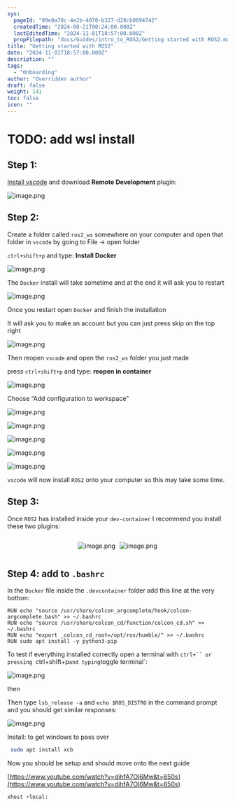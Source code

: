 ```yaml
---
sys:
  pageId: "89e0a78c-4e2b-4070-b327-d28cb0694742"
  createdTime: "2024-08-21T00:24:00.000Z"
  lastEditedTime: "2024-11-01T18:57:00.000Z"
  propFilepath: "docs/Guides/intro_to_ROS2/Getting started with ROS2.md"
title: "Getting started with ROS2"
date: "2024-11-01T18:57:00.000Z"
description: ""
tags:
  - "Onboarding"
author: "Overridden author"
draft: false
weight: 141
toc: false
icon: ""
---
```


# TODO: add wsl install

## Step 1:

[Install vscode](https://code.visualstudio.com/download) and download **Remote Development** plugin:

![image.png](https://prod-files-secure.s3.us-west-2.amazonaws.com/d518164a-d88e-44d1-a4ee-3adb3bd8bce0/efb52993-1881-4a40-b95e-6f020334f022/image.png?X-Amz-Algorithm=AWS4-HMAC-SHA256&X-Amz-Content-Sha256=UNSIGNED-PAYLOAD&X-Amz-Credential=ASIAZI2LB4662JBUIRKJ%2F20250419%2Fus-west-2%2Fs3%2Faws4_request&X-Amz-Date=20250419T210233Z&X-Amz-Expires=3600&X-Amz-Security-Token=IQoJb3JpZ2luX2VjEAkaCXVzLXdlc3QtMiJHMEUCIBnk6%2F%2BTcal16Wd23veM3zOZvPYyGm9lsqtQ2oqrCRZ2AiEAq4L%2Bvm%2FfwUgds60NhantZJvwojQ8YXSLlWuBKVyxgzsqiAQIkv%2F%2F%2F%2F%2F%2F%2F%2F%2F%2FARAAGgw2Mzc0MjMxODM4MDUiDEepc3Q2FlOniLX%2B9yrcA6euIXt%2B5n6w6Fwg4mKcprw%2BNxUTFekVDKT18JkStrxu%2BjV2OyONjjKRI5h74xndyhAb174e1E47f8Sr4AWSMW6w%2BqU70bv2PzGhLe7mw2WMvs3d7hWn%2BEXNvrkypJVLGOG4LU8%2FoiUmlyncgU4Mnrx3IwmTA8v3xEEhCMZO9fScAz19G7yNbKduDvPD%2F4j%2BFC0gA5yL02WT76yRWqfXnhgZE%2FWnUj1eFvoefSobBvV3EfrVBJNF2ugTswgcwDuteNAUM00Zs%2FJTLjk84Q5NEirAeYOxbGLlvWdVrWWuIfsUh3Ih47G3ZsrRoIYKiuz9yMXJ3M2034h4Rz8JM1UH9OqqC%2F8a3am%2FV063CvzEDA%2B%2F3cSQ0gPnJD0%2FthH8fyIQoLcGj4J2rwZOFTEMr0ToMTHSzJFt27QUM9LrCP8etnAuVKlVk89RdGxL3vV1ZqpIHWUbrEsDh23m8IqA0Abgvsgi1RdwSxV%2FdTegK6ELwV%2BbbNZrRJwLO95T99hF0GwjShakZ20gB1WOk3E0s2favBXo2dDUJ4u%2BQCXwu%2BB9MqIf9iKi5M1oJKmujzpQHp4qlgEP6K1sZq2mVHx7%2F13VyOrng0SiBI2zrKMvkPWd0nLgIGmQmq%2FgAsr7WNZYMLqgj8AGOqUBFGRPZdnJAHnnqGhUIVy69EQdGiWNxb%2BzOx1sD18UPZ%2F0aB%2BFCUXAsPqHVfAtQ5vPEf77Yf6eqz3supq3SN4xqP3u%2BhT0xjcoOrOK7zHSXpIc1%2FpfuCF7SjyNpvBjDnSokpAfyIiipMbZiN%2ByS2uD0fyG50CTl2UH%2FaKuTB9Nz3AjWRbjCzWoM4wiB4a101mmFucRoWUT6MpIlJe76TIMA64ZyuBK&X-Amz-Signature=3c00403245182c2ab0dc61caa951634d631b6c6d85a02baea640a1d20339674f&X-Amz-SignedHeaders=host&x-id=GetObject)

## Step 2:

Create a folder called `ros2_ws` somewhere on your computer and open that folder in `vscode` by going to File → open folder 

`ctrl+shift+p` and type: **Install Docker**

![image.png](https://prod-files-secure.s3.us-west-2.amazonaws.com/d518164a-d88e-44d1-a4ee-3adb3bd8bce0/2269dc0e-1cd5-47ff-bceb-c04ad9b2eab0/image.png?X-Amz-Algorithm=AWS4-HMAC-SHA256&X-Amz-Content-Sha256=UNSIGNED-PAYLOAD&X-Amz-Credential=ASIAZI2LB4662JBUIRKJ%2F20250419%2Fus-west-2%2Fs3%2Faws4_request&X-Amz-Date=20250419T210233Z&X-Amz-Expires=3600&X-Amz-Security-Token=IQoJb3JpZ2luX2VjEAkaCXVzLXdlc3QtMiJHMEUCIBnk6%2F%2BTcal16Wd23veM3zOZvPYyGm9lsqtQ2oqrCRZ2AiEAq4L%2Bvm%2FfwUgds60NhantZJvwojQ8YXSLlWuBKVyxgzsqiAQIkv%2F%2F%2F%2F%2F%2F%2F%2F%2F%2FARAAGgw2Mzc0MjMxODM4MDUiDEepc3Q2FlOniLX%2B9yrcA6euIXt%2B5n6w6Fwg4mKcprw%2BNxUTFekVDKT18JkStrxu%2BjV2OyONjjKRI5h74xndyhAb174e1E47f8Sr4AWSMW6w%2BqU70bv2PzGhLe7mw2WMvs3d7hWn%2BEXNvrkypJVLGOG4LU8%2FoiUmlyncgU4Mnrx3IwmTA8v3xEEhCMZO9fScAz19G7yNbKduDvPD%2F4j%2BFC0gA5yL02WT76yRWqfXnhgZE%2FWnUj1eFvoefSobBvV3EfrVBJNF2ugTswgcwDuteNAUM00Zs%2FJTLjk84Q5NEirAeYOxbGLlvWdVrWWuIfsUh3Ih47G3ZsrRoIYKiuz9yMXJ3M2034h4Rz8JM1UH9OqqC%2F8a3am%2FV063CvzEDA%2B%2F3cSQ0gPnJD0%2FthH8fyIQoLcGj4J2rwZOFTEMr0ToMTHSzJFt27QUM9LrCP8etnAuVKlVk89RdGxL3vV1ZqpIHWUbrEsDh23m8IqA0Abgvsgi1RdwSxV%2FdTegK6ELwV%2BbbNZrRJwLO95T99hF0GwjShakZ20gB1WOk3E0s2favBXo2dDUJ4u%2BQCXwu%2BB9MqIf9iKi5M1oJKmujzpQHp4qlgEP6K1sZq2mVHx7%2F13VyOrng0SiBI2zrKMvkPWd0nLgIGmQmq%2FgAsr7WNZYMLqgj8AGOqUBFGRPZdnJAHnnqGhUIVy69EQdGiWNxb%2BzOx1sD18UPZ%2F0aB%2BFCUXAsPqHVfAtQ5vPEf77Yf6eqz3supq3SN4xqP3u%2BhT0xjcoOrOK7zHSXpIc1%2FpfuCF7SjyNpvBjDnSokpAfyIiipMbZiN%2ByS2uD0fyG50CTl2UH%2FaKuTB9Nz3AjWRbjCzWoM4wiB4a101mmFucRoWUT6MpIlJe76TIMA64ZyuBK&X-Amz-Signature=0b13d3cbdc3d186ea0f3755fde98b3c9260b437c4e0602080db2b87cf89914c7&X-Amz-SignedHeaders=host&x-id=GetObject)

The `Docker` install will take sometime and at the end it will ask you to restart

![image.png](https://prod-files-secure.s3.us-west-2.amazonaws.com/d518164a-d88e-44d1-a4ee-3adb3bd8bce0/ed233f78-be33-4b1f-b89c-9c346c0e961e/image.png?X-Amz-Algorithm=AWS4-HMAC-SHA256&X-Amz-Content-Sha256=UNSIGNED-PAYLOAD&X-Amz-Credential=ASIAZI2LB4662JBUIRKJ%2F20250419%2Fus-west-2%2Fs3%2Faws4_request&X-Amz-Date=20250419T210233Z&X-Amz-Expires=3600&X-Amz-Security-Token=IQoJb3JpZ2luX2VjEAkaCXVzLXdlc3QtMiJHMEUCIBnk6%2F%2BTcal16Wd23veM3zOZvPYyGm9lsqtQ2oqrCRZ2AiEAq4L%2Bvm%2FfwUgds60NhantZJvwojQ8YXSLlWuBKVyxgzsqiAQIkv%2F%2F%2F%2F%2F%2F%2F%2F%2F%2FARAAGgw2Mzc0MjMxODM4MDUiDEepc3Q2FlOniLX%2B9yrcA6euIXt%2B5n6w6Fwg4mKcprw%2BNxUTFekVDKT18JkStrxu%2BjV2OyONjjKRI5h74xndyhAb174e1E47f8Sr4AWSMW6w%2BqU70bv2PzGhLe7mw2WMvs3d7hWn%2BEXNvrkypJVLGOG4LU8%2FoiUmlyncgU4Mnrx3IwmTA8v3xEEhCMZO9fScAz19G7yNbKduDvPD%2F4j%2BFC0gA5yL02WT76yRWqfXnhgZE%2FWnUj1eFvoefSobBvV3EfrVBJNF2ugTswgcwDuteNAUM00Zs%2FJTLjk84Q5NEirAeYOxbGLlvWdVrWWuIfsUh3Ih47G3ZsrRoIYKiuz9yMXJ3M2034h4Rz8JM1UH9OqqC%2F8a3am%2FV063CvzEDA%2B%2F3cSQ0gPnJD0%2FthH8fyIQoLcGj4J2rwZOFTEMr0ToMTHSzJFt27QUM9LrCP8etnAuVKlVk89RdGxL3vV1ZqpIHWUbrEsDh23m8IqA0Abgvsgi1RdwSxV%2FdTegK6ELwV%2BbbNZrRJwLO95T99hF0GwjShakZ20gB1WOk3E0s2favBXo2dDUJ4u%2BQCXwu%2BB9MqIf9iKi5M1oJKmujzpQHp4qlgEP6K1sZq2mVHx7%2F13VyOrng0SiBI2zrKMvkPWd0nLgIGmQmq%2FgAsr7WNZYMLqgj8AGOqUBFGRPZdnJAHnnqGhUIVy69EQdGiWNxb%2BzOx1sD18UPZ%2F0aB%2BFCUXAsPqHVfAtQ5vPEf77Yf6eqz3supq3SN4xqP3u%2BhT0xjcoOrOK7zHSXpIc1%2FpfuCF7SjyNpvBjDnSokpAfyIiipMbZiN%2ByS2uD0fyG50CTl2UH%2FaKuTB9Nz3AjWRbjCzWoM4wiB4a101mmFucRoWUT6MpIlJe76TIMA64ZyuBK&X-Amz-Signature=586affc045b95f7b10dc4e1b932ed8941399737a63ed0f192412af491d3130f7&X-Amz-SignedHeaders=host&x-id=GetObject)

Once you restart open `Docker` and finish the installation

It will ask you to make an account but you can just press skip on the top right

![image.png](https://prod-files-secure.s3.us-west-2.amazonaws.com/d518164a-d88e-44d1-a4ee-3adb3bd8bce0/21010ad9-1659-4fd9-9f59-9932a09b2a3d/image.png?X-Amz-Algorithm=AWS4-HMAC-SHA256&X-Amz-Content-Sha256=UNSIGNED-PAYLOAD&X-Amz-Credential=ASIAZI2LB4662JBUIRKJ%2F20250419%2Fus-west-2%2Fs3%2Faws4_request&X-Amz-Date=20250419T210233Z&X-Amz-Expires=3600&X-Amz-Security-Token=IQoJb3JpZ2luX2VjEAkaCXVzLXdlc3QtMiJHMEUCIBnk6%2F%2BTcal16Wd23veM3zOZvPYyGm9lsqtQ2oqrCRZ2AiEAq4L%2Bvm%2FfwUgds60NhantZJvwojQ8YXSLlWuBKVyxgzsqiAQIkv%2F%2F%2F%2F%2F%2F%2F%2F%2F%2FARAAGgw2Mzc0MjMxODM4MDUiDEepc3Q2FlOniLX%2B9yrcA6euIXt%2B5n6w6Fwg4mKcprw%2BNxUTFekVDKT18JkStrxu%2BjV2OyONjjKRI5h74xndyhAb174e1E47f8Sr4AWSMW6w%2BqU70bv2PzGhLe7mw2WMvs3d7hWn%2BEXNvrkypJVLGOG4LU8%2FoiUmlyncgU4Mnrx3IwmTA8v3xEEhCMZO9fScAz19G7yNbKduDvPD%2F4j%2BFC0gA5yL02WT76yRWqfXnhgZE%2FWnUj1eFvoefSobBvV3EfrVBJNF2ugTswgcwDuteNAUM00Zs%2FJTLjk84Q5NEirAeYOxbGLlvWdVrWWuIfsUh3Ih47G3ZsrRoIYKiuz9yMXJ3M2034h4Rz8JM1UH9OqqC%2F8a3am%2FV063CvzEDA%2B%2F3cSQ0gPnJD0%2FthH8fyIQoLcGj4J2rwZOFTEMr0ToMTHSzJFt27QUM9LrCP8etnAuVKlVk89RdGxL3vV1ZqpIHWUbrEsDh23m8IqA0Abgvsgi1RdwSxV%2FdTegK6ELwV%2BbbNZrRJwLO95T99hF0GwjShakZ20gB1WOk3E0s2favBXo2dDUJ4u%2BQCXwu%2BB9MqIf9iKi5M1oJKmujzpQHp4qlgEP6K1sZq2mVHx7%2F13VyOrng0SiBI2zrKMvkPWd0nLgIGmQmq%2FgAsr7WNZYMLqgj8AGOqUBFGRPZdnJAHnnqGhUIVy69EQdGiWNxb%2BzOx1sD18UPZ%2F0aB%2BFCUXAsPqHVfAtQ5vPEf77Yf6eqz3supq3SN4xqP3u%2BhT0xjcoOrOK7zHSXpIc1%2FpfuCF7SjyNpvBjDnSokpAfyIiipMbZiN%2ByS2uD0fyG50CTl2UH%2FaKuTB9Nz3AjWRbjCzWoM4wiB4a101mmFucRoWUT6MpIlJe76TIMA64ZyuBK&X-Amz-Signature=18538e56820062b3b918f10f0bf7fde6bac7f14f9ce47a9872983ac3a79dbe48&X-Amz-SignedHeaders=host&x-id=GetObject)

Then reopen `vscode` and open the `ros2_ws` folder you just made

press `ctrl+shift+p` and type: **reopen in container**

![image.png](https://prod-files-secure.s3.us-west-2.amazonaws.com/d518164a-d88e-44d1-a4ee-3adb3bd8bce0/4e93b8c2-41ad-488c-8095-c74205196118/image.png?X-Amz-Algorithm=AWS4-HMAC-SHA256&X-Amz-Content-Sha256=UNSIGNED-PAYLOAD&X-Amz-Credential=ASIAZI2LB4662JBUIRKJ%2F20250419%2Fus-west-2%2Fs3%2Faws4_request&X-Amz-Date=20250419T210233Z&X-Amz-Expires=3600&X-Amz-Security-Token=IQoJb3JpZ2luX2VjEAkaCXVzLXdlc3QtMiJHMEUCIBnk6%2F%2BTcal16Wd23veM3zOZvPYyGm9lsqtQ2oqrCRZ2AiEAq4L%2Bvm%2FfwUgds60NhantZJvwojQ8YXSLlWuBKVyxgzsqiAQIkv%2F%2F%2F%2F%2F%2F%2F%2F%2F%2FARAAGgw2Mzc0MjMxODM4MDUiDEepc3Q2FlOniLX%2B9yrcA6euIXt%2B5n6w6Fwg4mKcprw%2BNxUTFekVDKT18JkStrxu%2BjV2OyONjjKRI5h74xndyhAb174e1E47f8Sr4AWSMW6w%2BqU70bv2PzGhLe7mw2WMvs3d7hWn%2BEXNvrkypJVLGOG4LU8%2FoiUmlyncgU4Mnrx3IwmTA8v3xEEhCMZO9fScAz19G7yNbKduDvPD%2F4j%2BFC0gA5yL02WT76yRWqfXnhgZE%2FWnUj1eFvoefSobBvV3EfrVBJNF2ugTswgcwDuteNAUM00Zs%2FJTLjk84Q5NEirAeYOxbGLlvWdVrWWuIfsUh3Ih47G3ZsrRoIYKiuz9yMXJ3M2034h4Rz8JM1UH9OqqC%2F8a3am%2FV063CvzEDA%2B%2F3cSQ0gPnJD0%2FthH8fyIQoLcGj4J2rwZOFTEMr0ToMTHSzJFt27QUM9LrCP8etnAuVKlVk89RdGxL3vV1ZqpIHWUbrEsDh23m8IqA0Abgvsgi1RdwSxV%2FdTegK6ELwV%2BbbNZrRJwLO95T99hF0GwjShakZ20gB1WOk3E0s2favBXo2dDUJ4u%2BQCXwu%2BB9MqIf9iKi5M1oJKmujzpQHp4qlgEP6K1sZq2mVHx7%2F13VyOrng0SiBI2zrKMvkPWd0nLgIGmQmq%2FgAsr7WNZYMLqgj8AGOqUBFGRPZdnJAHnnqGhUIVy69EQdGiWNxb%2BzOx1sD18UPZ%2F0aB%2BFCUXAsPqHVfAtQ5vPEf77Yf6eqz3supq3SN4xqP3u%2BhT0xjcoOrOK7zHSXpIc1%2FpfuCF7SjyNpvBjDnSokpAfyIiipMbZiN%2ByS2uD0fyG50CTl2UH%2FaKuTB9Nz3AjWRbjCzWoM4wiB4a101mmFucRoWUT6MpIlJe76TIMA64ZyuBK&X-Amz-Signature=3d1e5823ea697deb926e3aa687172362403deaaef48bce17afd4b11576a15235&X-Amz-SignedHeaders=host&x-id=GetObject)

Choose “Add configuration to workspace”

![image.png](https://prod-files-secure.s3.us-west-2.amazonaws.com/d518164a-d88e-44d1-a4ee-3adb3bd8bce0/9560b282-5060-4989-ba37-97e7b2c22476/image.png?X-Amz-Algorithm=AWS4-HMAC-SHA256&X-Amz-Content-Sha256=UNSIGNED-PAYLOAD&X-Amz-Credential=ASIAZI2LB4662JBUIRKJ%2F20250419%2Fus-west-2%2Fs3%2Faws4_request&X-Amz-Date=20250419T210233Z&X-Amz-Expires=3600&X-Amz-Security-Token=IQoJb3JpZ2luX2VjEAkaCXVzLXdlc3QtMiJHMEUCIBnk6%2F%2BTcal16Wd23veM3zOZvPYyGm9lsqtQ2oqrCRZ2AiEAq4L%2Bvm%2FfwUgds60NhantZJvwojQ8YXSLlWuBKVyxgzsqiAQIkv%2F%2F%2F%2F%2F%2F%2F%2F%2F%2FARAAGgw2Mzc0MjMxODM4MDUiDEepc3Q2FlOniLX%2B9yrcA6euIXt%2B5n6w6Fwg4mKcprw%2BNxUTFekVDKT18JkStrxu%2BjV2OyONjjKRI5h74xndyhAb174e1E47f8Sr4AWSMW6w%2BqU70bv2PzGhLe7mw2WMvs3d7hWn%2BEXNvrkypJVLGOG4LU8%2FoiUmlyncgU4Mnrx3IwmTA8v3xEEhCMZO9fScAz19G7yNbKduDvPD%2F4j%2BFC0gA5yL02WT76yRWqfXnhgZE%2FWnUj1eFvoefSobBvV3EfrVBJNF2ugTswgcwDuteNAUM00Zs%2FJTLjk84Q5NEirAeYOxbGLlvWdVrWWuIfsUh3Ih47G3ZsrRoIYKiuz9yMXJ3M2034h4Rz8JM1UH9OqqC%2F8a3am%2FV063CvzEDA%2B%2F3cSQ0gPnJD0%2FthH8fyIQoLcGj4J2rwZOFTEMr0ToMTHSzJFt27QUM9LrCP8etnAuVKlVk89RdGxL3vV1ZqpIHWUbrEsDh23m8IqA0Abgvsgi1RdwSxV%2FdTegK6ELwV%2BbbNZrRJwLO95T99hF0GwjShakZ20gB1WOk3E0s2favBXo2dDUJ4u%2BQCXwu%2BB9MqIf9iKi5M1oJKmujzpQHp4qlgEP6K1sZq2mVHx7%2F13VyOrng0SiBI2zrKMvkPWd0nLgIGmQmq%2FgAsr7WNZYMLqgj8AGOqUBFGRPZdnJAHnnqGhUIVy69EQdGiWNxb%2BzOx1sD18UPZ%2F0aB%2BFCUXAsPqHVfAtQ5vPEf77Yf6eqz3supq3SN4xqP3u%2BhT0xjcoOrOK7zHSXpIc1%2FpfuCF7SjyNpvBjDnSokpAfyIiipMbZiN%2ByS2uD0fyG50CTl2UH%2FaKuTB9Nz3AjWRbjCzWoM4wiB4a101mmFucRoWUT6MpIlJe76TIMA64ZyuBK&X-Amz-Signature=3fc4b3ac4b1660a4fc46618d921f7b8bc196ca6774fb8a75537abdeba6e99a05&X-Amz-SignedHeaders=host&x-id=GetObject)

![image.png](https://prod-files-secure.s3.us-west-2.amazonaws.com/d518164a-d88e-44d1-a4ee-3adb3bd8bce0/2ee63f81-886b-48e8-a553-dc6e5eac99e4/image.png?X-Amz-Algorithm=AWS4-HMAC-SHA256&X-Amz-Content-Sha256=UNSIGNED-PAYLOAD&X-Amz-Credential=ASIAZI2LB4662JBUIRKJ%2F20250419%2Fus-west-2%2Fs3%2Faws4_request&X-Amz-Date=20250419T210233Z&X-Amz-Expires=3600&X-Amz-Security-Token=IQoJb3JpZ2luX2VjEAkaCXVzLXdlc3QtMiJHMEUCIBnk6%2F%2BTcal16Wd23veM3zOZvPYyGm9lsqtQ2oqrCRZ2AiEAq4L%2Bvm%2FfwUgds60NhantZJvwojQ8YXSLlWuBKVyxgzsqiAQIkv%2F%2F%2F%2F%2F%2F%2F%2F%2F%2FARAAGgw2Mzc0MjMxODM4MDUiDEepc3Q2FlOniLX%2B9yrcA6euIXt%2B5n6w6Fwg4mKcprw%2BNxUTFekVDKT18JkStrxu%2BjV2OyONjjKRI5h74xndyhAb174e1E47f8Sr4AWSMW6w%2BqU70bv2PzGhLe7mw2WMvs3d7hWn%2BEXNvrkypJVLGOG4LU8%2FoiUmlyncgU4Mnrx3IwmTA8v3xEEhCMZO9fScAz19G7yNbKduDvPD%2F4j%2BFC0gA5yL02WT76yRWqfXnhgZE%2FWnUj1eFvoefSobBvV3EfrVBJNF2ugTswgcwDuteNAUM00Zs%2FJTLjk84Q5NEirAeYOxbGLlvWdVrWWuIfsUh3Ih47G3ZsrRoIYKiuz9yMXJ3M2034h4Rz8JM1UH9OqqC%2F8a3am%2FV063CvzEDA%2B%2F3cSQ0gPnJD0%2FthH8fyIQoLcGj4J2rwZOFTEMr0ToMTHSzJFt27QUM9LrCP8etnAuVKlVk89RdGxL3vV1ZqpIHWUbrEsDh23m8IqA0Abgvsgi1RdwSxV%2FdTegK6ELwV%2BbbNZrRJwLO95T99hF0GwjShakZ20gB1WOk3E0s2favBXo2dDUJ4u%2BQCXwu%2BB9MqIf9iKi5M1oJKmujzpQHp4qlgEP6K1sZq2mVHx7%2F13VyOrng0SiBI2zrKMvkPWd0nLgIGmQmq%2FgAsr7WNZYMLqgj8AGOqUBFGRPZdnJAHnnqGhUIVy69EQdGiWNxb%2BzOx1sD18UPZ%2F0aB%2BFCUXAsPqHVfAtQ5vPEf77Yf6eqz3supq3SN4xqP3u%2BhT0xjcoOrOK7zHSXpIc1%2FpfuCF7SjyNpvBjDnSokpAfyIiipMbZiN%2ByS2uD0fyG50CTl2UH%2FaKuTB9Nz3AjWRbjCzWoM4wiB4a101mmFucRoWUT6MpIlJe76TIMA64ZyuBK&X-Amz-Signature=0ddd43c8cd1d77c7ba5e03a978dac6a80847320d0d5e0b8ff7f40e4289574f63&X-Amz-SignedHeaders=host&x-id=GetObject)

![image.png](https://prod-files-secure.s3.us-west-2.amazonaws.com/d518164a-d88e-44d1-a4ee-3adb3bd8bce0/ae1580b2-b048-407e-aed9-b584224a7a04/image.png?X-Amz-Algorithm=AWS4-HMAC-SHA256&X-Amz-Content-Sha256=UNSIGNED-PAYLOAD&X-Amz-Credential=ASIAZI2LB4662JBUIRKJ%2F20250419%2Fus-west-2%2Fs3%2Faws4_request&X-Amz-Date=20250419T210233Z&X-Amz-Expires=3600&X-Amz-Security-Token=IQoJb3JpZ2luX2VjEAkaCXVzLXdlc3QtMiJHMEUCIBnk6%2F%2BTcal16Wd23veM3zOZvPYyGm9lsqtQ2oqrCRZ2AiEAq4L%2Bvm%2FfwUgds60NhantZJvwojQ8YXSLlWuBKVyxgzsqiAQIkv%2F%2F%2F%2F%2F%2F%2F%2F%2F%2FARAAGgw2Mzc0MjMxODM4MDUiDEepc3Q2FlOniLX%2B9yrcA6euIXt%2B5n6w6Fwg4mKcprw%2BNxUTFekVDKT18JkStrxu%2BjV2OyONjjKRI5h74xndyhAb174e1E47f8Sr4AWSMW6w%2BqU70bv2PzGhLe7mw2WMvs3d7hWn%2BEXNvrkypJVLGOG4LU8%2FoiUmlyncgU4Mnrx3IwmTA8v3xEEhCMZO9fScAz19G7yNbKduDvPD%2F4j%2BFC0gA5yL02WT76yRWqfXnhgZE%2FWnUj1eFvoefSobBvV3EfrVBJNF2ugTswgcwDuteNAUM00Zs%2FJTLjk84Q5NEirAeYOxbGLlvWdVrWWuIfsUh3Ih47G3ZsrRoIYKiuz9yMXJ3M2034h4Rz8JM1UH9OqqC%2F8a3am%2FV063CvzEDA%2B%2F3cSQ0gPnJD0%2FthH8fyIQoLcGj4J2rwZOFTEMr0ToMTHSzJFt27QUM9LrCP8etnAuVKlVk89RdGxL3vV1ZqpIHWUbrEsDh23m8IqA0Abgvsgi1RdwSxV%2FdTegK6ELwV%2BbbNZrRJwLO95T99hF0GwjShakZ20gB1WOk3E0s2favBXo2dDUJ4u%2BQCXwu%2BB9MqIf9iKi5M1oJKmujzpQHp4qlgEP6K1sZq2mVHx7%2F13VyOrng0SiBI2zrKMvkPWd0nLgIGmQmq%2FgAsr7WNZYMLqgj8AGOqUBFGRPZdnJAHnnqGhUIVy69EQdGiWNxb%2BzOx1sD18UPZ%2F0aB%2BFCUXAsPqHVfAtQ5vPEf77Yf6eqz3supq3SN4xqP3u%2BhT0xjcoOrOK7zHSXpIc1%2FpfuCF7SjyNpvBjDnSokpAfyIiipMbZiN%2ByS2uD0fyG50CTl2UH%2FaKuTB9Nz3AjWRbjCzWoM4wiB4a101mmFucRoWUT6MpIlJe76TIMA64ZyuBK&X-Amz-Signature=05395280dda3519d88ac558ff7b74e96a522a661b536046a417daee42a91de24&X-Amz-SignedHeaders=host&x-id=GetObject)

![image.png](https://prod-files-secure.s3.us-west-2.amazonaws.com/d518164a-d88e-44d1-a4ee-3adb3bd8bce0/53255b28-f75e-430f-b9e3-c0ac8577e42b/image.png?X-Amz-Algorithm=AWS4-HMAC-SHA256&X-Amz-Content-Sha256=UNSIGNED-PAYLOAD&X-Amz-Credential=ASIAZI2LB4662JBUIRKJ%2F20250419%2Fus-west-2%2Fs3%2Faws4_request&X-Amz-Date=20250419T210233Z&X-Amz-Expires=3600&X-Amz-Security-Token=IQoJb3JpZ2luX2VjEAkaCXVzLXdlc3QtMiJHMEUCIBnk6%2F%2BTcal16Wd23veM3zOZvPYyGm9lsqtQ2oqrCRZ2AiEAq4L%2Bvm%2FfwUgds60NhantZJvwojQ8YXSLlWuBKVyxgzsqiAQIkv%2F%2F%2F%2F%2F%2F%2F%2F%2F%2FARAAGgw2Mzc0MjMxODM4MDUiDEepc3Q2FlOniLX%2B9yrcA6euIXt%2B5n6w6Fwg4mKcprw%2BNxUTFekVDKT18JkStrxu%2BjV2OyONjjKRI5h74xndyhAb174e1E47f8Sr4AWSMW6w%2BqU70bv2PzGhLe7mw2WMvs3d7hWn%2BEXNvrkypJVLGOG4LU8%2FoiUmlyncgU4Mnrx3IwmTA8v3xEEhCMZO9fScAz19G7yNbKduDvPD%2F4j%2BFC0gA5yL02WT76yRWqfXnhgZE%2FWnUj1eFvoefSobBvV3EfrVBJNF2ugTswgcwDuteNAUM00Zs%2FJTLjk84Q5NEirAeYOxbGLlvWdVrWWuIfsUh3Ih47G3ZsrRoIYKiuz9yMXJ3M2034h4Rz8JM1UH9OqqC%2F8a3am%2FV063CvzEDA%2B%2F3cSQ0gPnJD0%2FthH8fyIQoLcGj4J2rwZOFTEMr0ToMTHSzJFt27QUM9LrCP8etnAuVKlVk89RdGxL3vV1ZqpIHWUbrEsDh23m8IqA0Abgvsgi1RdwSxV%2FdTegK6ELwV%2BbbNZrRJwLO95T99hF0GwjShakZ20gB1WOk3E0s2favBXo2dDUJ4u%2BQCXwu%2BB9MqIf9iKi5M1oJKmujzpQHp4qlgEP6K1sZq2mVHx7%2F13VyOrng0SiBI2zrKMvkPWd0nLgIGmQmq%2FgAsr7WNZYMLqgj8AGOqUBFGRPZdnJAHnnqGhUIVy69EQdGiWNxb%2BzOx1sD18UPZ%2F0aB%2BFCUXAsPqHVfAtQ5vPEf77Yf6eqz3supq3SN4xqP3u%2BhT0xjcoOrOK7zHSXpIc1%2FpfuCF7SjyNpvBjDnSokpAfyIiipMbZiN%2ByS2uD0fyG50CTl2UH%2FaKuTB9Nz3AjWRbjCzWoM4wiB4a101mmFucRoWUT6MpIlJe76TIMA64ZyuBK&X-Amz-Signature=281bec8489afe02c5e45ba77702f0f48b028418b963b4a3ff68e31150b022ab6&X-Amz-SignedHeaders=host&x-id=GetObject)

![image.png](https://prod-files-secure.s3.us-west-2.amazonaws.com/d518164a-d88e-44d1-a4ee-3adb3bd8bce0/7c562767-5af9-4ffb-97d1-327bcdf4ee00/image.png?X-Amz-Algorithm=AWS4-HMAC-SHA256&X-Amz-Content-Sha256=UNSIGNED-PAYLOAD&X-Amz-Credential=ASIAZI2LB4662JBUIRKJ%2F20250419%2Fus-west-2%2Fs3%2Faws4_request&X-Amz-Date=20250419T210233Z&X-Amz-Expires=3600&X-Amz-Security-Token=IQoJb3JpZ2luX2VjEAkaCXVzLXdlc3QtMiJHMEUCIBnk6%2F%2BTcal16Wd23veM3zOZvPYyGm9lsqtQ2oqrCRZ2AiEAq4L%2Bvm%2FfwUgds60NhantZJvwojQ8YXSLlWuBKVyxgzsqiAQIkv%2F%2F%2F%2F%2F%2F%2F%2F%2F%2FARAAGgw2Mzc0MjMxODM4MDUiDEepc3Q2FlOniLX%2B9yrcA6euIXt%2B5n6w6Fwg4mKcprw%2BNxUTFekVDKT18JkStrxu%2BjV2OyONjjKRI5h74xndyhAb174e1E47f8Sr4AWSMW6w%2BqU70bv2PzGhLe7mw2WMvs3d7hWn%2BEXNvrkypJVLGOG4LU8%2FoiUmlyncgU4Mnrx3IwmTA8v3xEEhCMZO9fScAz19G7yNbKduDvPD%2F4j%2BFC0gA5yL02WT76yRWqfXnhgZE%2FWnUj1eFvoefSobBvV3EfrVBJNF2ugTswgcwDuteNAUM00Zs%2FJTLjk84Q5NEirAeYOxbGLlvWdVrWWuIfsUh3Ih47G3ZsrRoIYKiuz9yMXJ3M2034h4Rz8JM1UH9OqqC%2F8a3am%2FV063CvzEDA%2B%2F3cSQ0gPnJD0%2FthH8fyIQoLcGj4J2rwZOFTEMr0ToMTHSzJFt27QUM9LrCP8etnAuVKlVk89RdGxL3vV1ZqpIHWUbrEsDh23m8IqA0Abgvsgi1RdwSxV%2FdTegK6ELwV%2BbbNZrRJwLO95T99hF0GwjShakZ20gB1WOk3E0s2favBXo2dDUJ4u%2BQCXwu%2BB9MqIf9iKi5M1oJKmujzpQHp4qlgEP6K1sZq2mVHx7%2F13VyOrng0SiBI2zrKMvkPWd0nLgIGmQmq%2FgAsr7WNZYMLqgj8AGOqUBFGRPZdnJAHnnqGhUIVy69EQdGiWNxb%2BzOx1sD18UPZ%2F0aB%2BFCUXAsPqHVfAtQ5vPEf77Yf6eqz3supq3SN4xqP3u%2BhT0xjcoOrOK7zHSXpIc1%2FpfuCF7SjyNpvBjDnSokpAfyIiipMbZiN%2ByS2uD0fyG50CTl2UH%2FaKuTB9Nz3AjWRbjCzWoM4wiB4a101mmFucRoWUT6MpIlJe76TIMA64ZyuBK&X-Amz-Signature=745ab8ab22a42fd2b03fd3eab292b05a6f980014cba4516b84ebbc5b42e4ef4f&X-Amz-SignedHeaders=host&x-id=GetObject)

`vscode` will now install `ROS2` onto your computer so this may take some time.

## Step 3:

Once `ROS2` has installed inside your `dev-container` I recommend you install these two plugins:

<div style="display: flex;flex-direction: row; column-gap:10px; max-width: 630px;justify-content: center;">
<div>

![image.png](https://prod-files-secure.s3.us-west-2.amazonaws.com/d518164a-d88e-44d1-a4ee-3adb3bd8bce0/3fc3d550-5a54-4ba1-ba6b-faa01cdb7369/image.png?X-Amz-Algorithm=AWS4-HMAC-SHA256&X-Amz-Content-Sha256=UNSIGNED-PAYLOAD&X-Amz-Credential=ASIAZI2LB466ZPHWZIP6%2F20250419%2Fus-west-2%2Fs3%2Faws4_request&X-Amz-Date=20250419T210239Z&X-Amz-Expires=3600&X-Amz-Security-Token=IQoJb3JpZ2luX2VjEAkaCXVzLXdlc3QtMiJHMEUCIATh7oH8yo1D4eAZorJFEJji%2FzRSR66AvbyOwKTvMxCmAiEA%2BDPd8WNSL37IJD%2FFnKV64OPg9OaTQirYpEY%2B%2BnvZmRgqiAQIkv%2F%2F%2F%2F%2F%2F%2F%2F%2F%2FARAAGgw2Mzc0MjMxODM4MDUiDL9TX95HZfndSenWwSrcAx5swkxhJLQ%2FC5%2BUriYoyt2DJBYJnqbfslOlPxWU3S5RNdHjGELLxkYZMOv7u%2BuOwAF%2FDQxSsJm33a8bvY1RSwOubwVg5EE1siYttwseyuLIw3SEgcGxrWlDjx4Y%2FWu0qUbhk2kkT101kWfMlyO4Vy2Mj2BRCEu16fOi4N6KliQIm9TrT%2FffkUfm4DyJRMte9CJYtFxvbkr6G0ZJEdLbgVKuW6AC0Fne0tB7J6NeeGCRB5gwMu0VoSLH8%2Bf7TltGNEWAh59l%2BmHm97kPyEfbxoUxHsO3uOBY5Bmh0TpewttrJz6HGeWy2Vn8TANJLI9hEAW4M%2BnSkI1hOd1%2B44dvah7vGBc8%2B1aIG3JugIpuWp58DwH%2B0jAw%2F8omVcRnIhTg1Qda9V5IAmBEStZUJumVS0GnPBAz6020XetVQkzf5upgLByFxTLVgDxY3BVYb1K82blPhYis7%2BsnUXpUyWubrmSeGoqas2iItDu598WubZy7GUcOxG8s7PxlVfAI1fRycj0FWF8xByr%2B00zoZ0wbKhI%2F2NETobHJfhfmL8v5nrAH%2FGK61Vd7U%2BI5I3sOghE8UvPsBLDENQz7GjNFw%2FKa36uyNwRmuoR7F2jSzOVbX%2BvQbV%2FNK%2F115vgtDQF7MM%2Bgj8AGOqUB1lAdITjfdykB7hXY7xAVNAIXxGg4vJ4TvkPF5WkFbrTtViGlXfs1tx4Iqokopx92sceJB0%2FH4yggyM0hAx8MLonZ8AOPL%2BT8H13NXKlCVjhQM%2BXEsU7qfAnMB2tSE%2FxQQoNqGwAESMNRHfPESWkoRO%2BReYti5uERN5U5YABj8L3vXbjblSyEYt1cQL1CQxCcDUBjPXHK1jeA9BtfxNB7XNmVn5eP&X-Amz-Signature=8a5e1f696adbacc87fd43aba2aaabd7b115b96b769deb5599d44c38b16e6d00a&X-Amz-SignedHeaders=host&x-id=GetObject)

</div>
<div>

![image.png](https://prod-files-secure.s3.us-west-2.amazonaws.com/d518164a-d88e-44d1-a4ee-3adb3bd8bce0/d994cc66-13c2-4093-a5a3-f84cf4601a82/image.png?X-Amz-Algorithm=AWS4-HMAC-SHA256&X-Amz-Content-Sha256=UNSIGNED-PAYLOAD&X-Amz-Credential=ASIAZI2LB466XHTJNNRP%2F20250419%2Fus-west-2%2Fs3%2Faws4_request&X-Amz-Date=20250419T210239Z&X-Amz-Expires=3600&X-Amz-Security-Token=IQoJb3JpZ2luX2VjEAkaCXVzLXdlc3QtMiJHMEUCIAaKE5s1ZrSq%2F5azCN8sPE%2BiOFNQc45Zcbbzg0Veh1n%2BAiEAy%2BU%2B%2BPuPOvKspB45TbTcz0PQ7Q3StORHY6NDa4%2BJZoQqiAQIkv%2F%2F%2F%2F%2F%2F%2F%2F%2F%2FARAAGgw2Mzc0MjMxODM4MDUiDKdDmsl0hhZpCJMSKyrcA48cg%2B1q7T%2BEHlYW7eJwYay0YqfvpoI5WaXtl5R%2BvlpZkDC5cJfBaxzZsqGt3wCreRcnCnCBWL4uQN53LbDxw%2FkQ6rw8bgD2rbxA5c6%2F1Tondgq9mg448OD4Q9yIOXg0MMhGmBtssCOhGL1jkDsHelFYuAcMlSl%2BPVZYAlJvh9p%2BcoXsPCoYmsEKtLd%2FucjYNWDEeg9wEga1kP20wzxz%2FzFlUuKPSrSrOIOtW1pi5yEEYxVAInsbNAAm%2FkVn%2FXujpHhNPsgYs7ziLQTsKhG71z7RkfWTAAfx86WUO8pPG9Cc%2Fw5orp%2Fw1O%2FFOaHEbH2DSLEYIrF4ngw%2FfFkN0BlqkbaHNLK%2F4xdV9e1FREJnUj5EHuicSWoYD6t5z%2FP3Smo%2BEAxU4FWUjKhGqbxgwuyDQRMi7XSRIYkdfjPnJxl5SNTJSfo70bpea1InulFrQ6C4ZSW2s2pHe5Q6rydD9dmt30%2Ba27XQV2zezAMssRA6XD8haoBU4Ny9jafdH82CHqudrJi4xJOo%2FmC%2FM94tdItWEiTFPuqQh78fOszdX%2BPQbqJJYl%2FkDszH2cOb4DvE5STQtnZVpKnglrM%2FFRpjIcUqxHk%2FgRUBKfwwawyC1xXb4Ms4evEVl2RM8QzPTjJKMLmgj8AGOqUB5sX8nLOF9uEcsTnMiM0GDoYIuQngxFmcI9QHYeRIyXd6PcxTxq9n8cjGkjg747OWlv%2BjYci0MrseqGOOJQVG2WVY%2FxcZojq4YY9X8hCyZMKQxJEbMeOyvM40edhdX4YFq7qjMKESoF1dv5gg4bDeqBinZv10c0CHGijw%2FYv4ecc3V8B%2BAmVS1LCBEkkxYPPR9dyns13E3wz85UIDJoUDSU4gzwVt&X-Amz-Signature=3bba0c344c3fe5ce49b4f5d588f420deb096ebeed4f0a2ef4d3d7ff72e60498b&X-Amz-SignedHeaders=host&x-id=GetObject)

</div>
</div>

## Step 4: add to `.bashrc`

In the `Docker` file inside the `.devcontainer` folder add this line at the very bottom: 

```docker
RUN echo "source /usr/share/colcon_argcomplete/hook/colcon-argcomplete.bash" >> ~/.bashrc
RUN echo "source /usr/share/colcon_cd/function/colcon_cd.sh" >> ~/.bashrc
RUN echo "export _colcon_cd_root=/opt/ros/humble/" >> ~/.bashrc
RUN sudo apt install -y python3-pip 
```

To test if everything installed correctly open a terminal with `ctrl+`` or pressing `ctrl+shift+p` and typing `toggle terminal`:

![image.png](https://prod-files-secure.s3.us-west-2.amazonaws.com/d518164a-d88e-44d1-a4ee-3adb3bd8bce0/6a4943d8-b04e-4c02-9a58-775f3384d1a5/image.png?X-Amz-Algorithm=AWS4-HMAC-SHA256&X-Amz-Content-Sha256=UNSIGNED-PAYLOAD&X-Amz-Credential=ASIAZI2LB4662JBUIRKJ%2F20250419%2Fus-west-2%2Fs3%2Faws4_request&X-Amz-Date=20250419T210233Z&X-Amz-Expires=3600&X-Amz-Security-Token=IQoJb3JpZ2luX2VjEAkaCXVzLXdlc3QtMiJHMEUCIBnk6%2F%2BTcal16Wd23veM3zOZvPYyGm9lsqtQ2oqrCRZ2AiEAq4L%2Bvm%2FfwUgds60NhantZJvwojQ8YXSLlWuBKVyxgzsqiAQIkv%2F%2F%2F%2F%2F%2F%2F%2F%2F%2FARAAGgw2Mzc0MjMxODM4MDUiDEepc3Q2FlOniLX%2B9yrcA6euIXt%2B5n6w6Fwg4mKcprw%2BNxUTFekVDKT18JkStrxu%2BjV2OyONjjKRI5h74xndyhAb174e1E47f8Sr4AWSMW6w%2BqU70bv2PzGhLe7mw2WMvs3d7hWn%2BEXNvrkypJVLGOG4LU8%2FoiUmlyncgU4Mnrx3IwmTA8v3xEEhCMZO9fScAz19G7yNbKduDvPD%2F4j%2BFC0gA5yL02WT76yRWqfXnhgZE%2FWnUj1eFvoefSobBvV3EfrVBJNF2ugTswgcwDuteNAUM00Zs%2FJTLjk84Q5NEirAeYOxbGLlvWdVrWWuIfsUh3Ih47G3ZsrRoIYKiuz9yMXJ3M2034h4Rz8JM1UH9OqqC%2F8a3am%2FV063CvzEDA%2B%2F3cSQ0gPnJD0%2FthH8fyIQoLcGj4J2rwZOFTEMr0ToMTHSzJFt27QUM9LrCP8etnAuVKlVk89RdGxL3vV1ZqpIHWUbrEsDh23m8IqA0Abgvsgi1RdwSxV%2FdTegK6ELwV%2BbbNZrRJwLO95T99hF0GwjShakZ20gB1WOk3E0s2favBXo2dDUJ4u%2BQCXwu%2BB9MqIf9iKi5M1oJKmujzpQHp4qlgEP6K1sZq2mVHx7%2F13VyOrng0SiBI2zrKMvkPWd0nLgIGmQmq%2FgAsr7WNZYMLqgj8AGOqUBFGRPZdnJAHnnqGhUIVy69EQdGiWNxb%2BzOx1sD18UPZ%2F0aB%2BFCUXAsPqHVfAtQ5vPEf77Yf6eqz3supq3SN4xqP3u%2BhT0xjcoOrOK7zHSXpIc1%2FpfuCF7SjyNpvBjDnSokpAfyIiipMbZiN%2ByS2uD0fyG50CTl2UH%2FaKuTB9Nz3AjWRbjCzWoM4wiB4a101mmFucRoWUT6MpIlJe76TIMA64ZyuBK&X-Amz-Signature=bf400e17c37c9dfca80ca15c72f69e9bddebc603ba13198893529def9c40fce3&X-Amz-SignedHeaders=host&x-id=GetObject)

then 

Then type `lsb_release -a` and `echo $ROS_DISTRO` in the command prompt and you should get similar responses:

![image.png](https://prod-files-secure.s3.us-west-2.amazonaws.com/d518164a-d88e-44d1-a4ee-3adb3bd8bce0/3e635dec-a805-4e85-8b9e-d000e5b71a4e/image.png?X-Amz-Algorithm=AWS4-HMAC-SHA256&X-Amz-Content-Sha256=UNSIGNED-PAYLOAD&X-Amz-Credential=ASIAZI2LB4662JBUIRKJ%2F20250419%2Fus-west-2%2Fs3%2Faws4_request&X-Amz-Date=20250419T210233Z&X-Amz-Expires=3600&X-Amz-Security-Token=IQoJb3JpZ2luX2VjEAkaCXVzLXdlc3QtMiJHMEUCIBnk6%2F%2BTcal16Wd23veM3zOZvPYyGm9lsqtQ2oqrCRZ2AiEAq4L%2Bvm%2FfwUgds60NhantZJvwojQ8YXSLlWuBKVyxgzsqiAQIkv%2F%2F%2F%2F%2F%2F%2F%2F%2F%2FARAAGgw2Mzc0MjMxODM4MDUiDEepc3Q2FlOniLX%2B9yrcA6euIXt%2B5n6w6Fwg4mKcprw%2BNxUTFekVDKT18JkStrxu%2BjV2OyONjjKRI5h74xndyhAb174e1E47f8Sr4AWSMW6w%2BqU70bv2PzGhLe7mw2WMvs3d7hWn%2BEXNvrkypJVLGOG4LU8%2FoiUmlyncgU4Mnrx3IwmTA8v3xEEhCMZO9fScAz19G7yNbKduDvPD%2F4j%2BFC0gA5yL02WT76yRWqfXnhgZE%2FWnUj1eFvoefSobBvV3EfrVBJNF2ugTswgcwDuteNAUM00Zs%2FJTLjk84Q5NEirAeYOxbGLlvWdVrWWuIfsUh3Ih47G3ZsrRoIYKiuz9yMXJ3M2034h4Rz8JM1UH9OqqC%2F8a3am%2FV063CvzEDA%2B%2F3cSQ0gPnJD0%2FthH8fyIQoLcGj4J2rwZOFTEMr0ToMTHSzJFt27QUM9LrCP8etnAuVKlVk89RdGxL3vV1ZqpIHWUbrEsDh23m8IqA0Abgvsgi1RdwSxV%2FdTegK6ELwV%2BbbNZrRJwLO95T99hF0GwjShakZ20gB1WOk3E0s2favBXo2dDUJ4u%2BQCXwu%2BB9MqIf9iKi5M1oJKmujzpQHp4qlgEP6K1sZq2mVHx7%2F13VyOrng0SiBI2zrKMvkPWd0nLgIGmQmq%2FgAsr7WNZYMLqgj8AGOqUBFGRPZdnJAHnnqGhUIVy69EQdGiWNxb%2BzOx1sD18UPZ%2F0aB%2BFCUXAsPqHVfAtQ5vPEf77Yf6eqz3supq3SN4xqP3u%2BhT0xjcoOrOK7zHSXpIc1%2FpfuCF7SjyNpvBjDnSokpAfyIiipMbZiN%2ByS2uD0fyG50CTl2UH%2FaKuTB9Nz3AjWRbjCzWoM4wiB4a101mmFucRoWUT6MpIlJe76TIMA64ZyuBK&X-Amz-Signature=de2c8643fcd406f90548aa1e38f2ea70fabb9fdda26ce73d4bc088a079bc95ed&X-Amz-SignedHeaders=host&x-id=GetObject)

Install:  to get windows to pass over

```bash
 sudo apt install xcb
```

Now you should be setup and should move onto the next guide 

[https://www.youtube.com/watch?v=dihfA7Ol6Mw&t=650s](https://www.youtube.com/watch?v=dihfA7Ol6Mw&t=650s)

```python
xhost +local:
```
